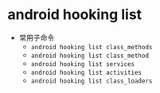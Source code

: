 # android hooking list

* 常用子命令
  * `android hooking list class_methods`
  * `android hooking list class_method`
  * `android hooking list services`
  * `android hooking list activities`
  * `android hooking list class_loaders`
